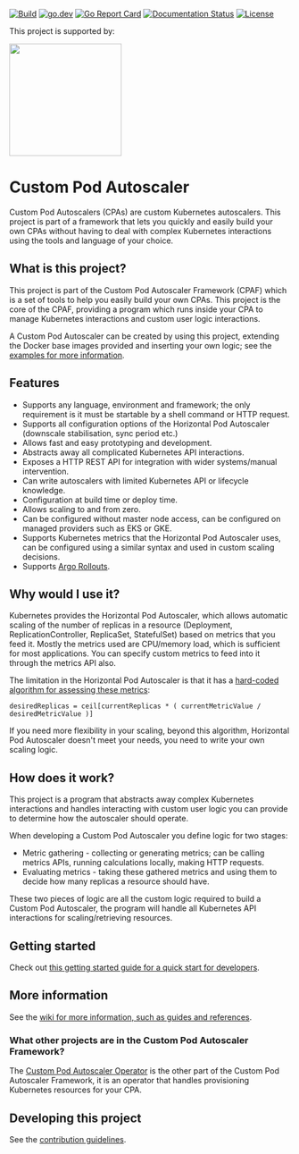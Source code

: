 [![Build](https://github.com/jthomperoo/custom-pod-autoscaler/workflows/main/badge.svg)](https://github.com/jthomperoo/custom-pod-autoscaler/actions)
[![go.dev](https://img.shields.io/badge/go.dev-reference-007d9c?logo=go&logoColor=white&style=flat)](https://pkg.go.dev/github.com/jthomperoo/custom-pod-autoscaler)
[![Go Report
Card](https://goreportcard.com/badge/github.com/jthomperoo/custom-pod-autoscaler)](https://goreportcard.com/report/github.com/jthomperoo/custom-pod-autoscaler)
[![Documentation
Status](https://readthedocs.org/projects/custom-pod-autoscaler/badge/?version=stable)](https://custom-pod-autoscaler.readthedocs.io/en/stable)
[![License](https://img.shields.io/:license-apache-blue.svg)](https://www.apache.org/licenses/LICENSE-2.0.html)

<p>This project is supported by:</p>
<p>
  <a href="https://www.digitalocean.com/">
    <img src="https://opensource.nyc3.cdn.digitaloceanspaces.com/attribution/assets/SVG/DO_Logo_horizontal_blue.svg" width="201px">
  </a>
</p>

# Custom Pod Autoscaler

Custom Pod Autoscalers (CPAs) are custom Kubernetes autoscalers. This project is part of a framework that lets you
quickly and easily build your own CPAs without having to deal with complex Kubernetes interactions using the tools and
language of your choice.

## What is this project?

This project is part of the Custom Pod Autoscaler Framework (CPAF) which is a set of tools to help you easily build
your own CPAs. This project is the core of the CPAF, providing a program which runs inside your CPA to manage
Kubernetes interactions and custom user logic interactions.

A Custom Pod Autoscaler can be created by using this project, extending the Docker base images provided and inserting
your own logic; see the [examples for more
information](https://github.com/jthomperoo/custom-pod-autoscaler/tree/v2.10.0/example).

## Features

- Supports any language, environment and framework; the only requirement is it must be startable by a shell command
or HTTP request.
- Supports all configuration options of the Horizontal Pod Autoscaler (downscale stabilisation, sync period etc.)
- Allows fast and easy prototyping and development.
- Abstracts away all complicated Kubernetes API interactions.
- Exposes a HTTP REST API for integration with wider systems/manual intervention.
- Can write autoscalers with limited Kubernetes API or lifecycle knowledge.
- Configuration at build time or deploy time.
- Allows scaling to and from zero.
- Can be configured without master node access, can be configured on managed providers such as EKS or GKE.
- Supports Kubernetes metrics that the Horizontal Pod Autoscaler uses, can be configured using a similar syntax and
used in custom scaling decisions.
- Supports [Argo Rollouts](https://argoproj.github.io/argo-rollouts/).

## Why would I use it?

Kubernetes provides the Horizontal Pod Autoscaler, which allows automatic scaling of the number of replicas in a
resource (Deployment, ReplicationController, ReplicaSet, StatefulSet) based on metrics that you feed it. Mostly the
metrics used are CPU/memory load, which is sufficient for most applications. You can specify custom metrics to feed
into it through the metrics API also.

The limitation in the Horizontal Pod Autoscaler is that it has a [hard-coded algorithm for assessing these
metrics](https://kubernetes.io/docs/tasks/run-application/horizontal-pod-autoscale/#algorithm-details):
```
desiredReplicas = ceil[currentReplicas * ( currentMetricValue / desiredMetricValue )]
```
If you need more flexibility in your scaling, beyond this algorithm, Horizontal Pod Autoscaler doesn't meet your needs,
you need to write your own scaling logic.

## How does it work?

This project is a program that abstracts away complex Kubernetes interactions and handles interacting with custom
user logic you can provide to determine how the autoscaler should operate.

When developing a Custom Pod Autoscaler you define logic for two stages:

* Metric gathering - collecting or generating metrics; can be calling metrics APIs, running calculations locally,
making HTTP requests.
* Evaluating metrics - taking these gathered metrics and using them to decide how many replicas a resource should have.

These two pieces of logic are all the custom logic required to build a Custom Pod Autoscaler, the program will
handle all Kubernetes API interactions for scaling/retrieving resources.

## Getting started

Check out [this getting started guide for a quick start for
developers](https://custom-pod-autoscaler.readthedocs.io/en/stable/user-guide/getting-started).

## More information

See the [wiki for more information, such as guides and
references](https://custom-pod-autoscaler.readthedocs.io/en/stable/).

### What other projects are in the Custom Pod Autoscaler Framework?

The [Custom Pod Autoscaler Operator](https://github.com/jthomperoo/custom-pod-autoscaler-operator) is the other part
of the Custom Pod Autoscaler Framework, it is an operator that handles provisioning Kubernetes resources for your
CPA.

## Developing this project

See the [contribution guidelines](./CONTRIBUTING.md).
